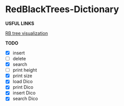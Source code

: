 # RedBlackTrees-Dictionary

**USFUL LINKS**

<a href = "https://www.cs.usfca.edu/~galles/visualization/RedBlack.html">RB tree visualization</a>

**TODO**

- [x] insert
- [ ] delete
- [x] search 
- [ ] print height
- [x] print size
- [x] load Dico
- [x] print Dico
- [x] insert Dico
- [x] search Dico